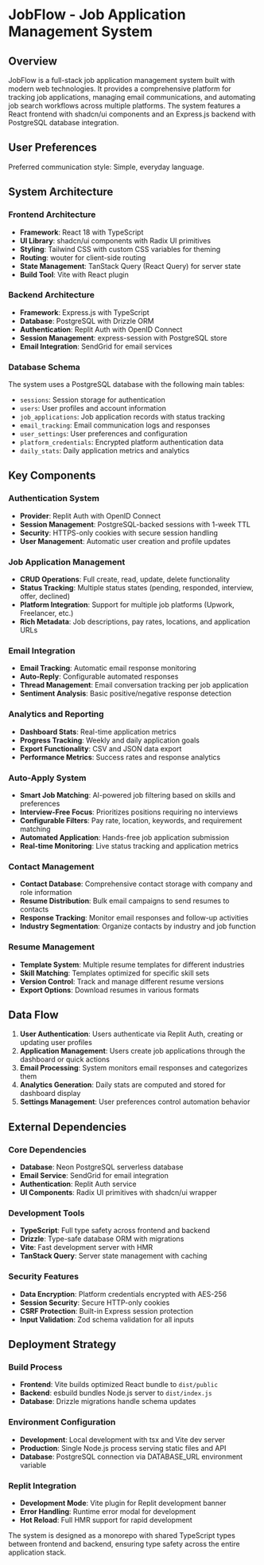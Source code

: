 # JobFlow - Job Application Management System

## Overview

JobFlow is a full-stack job application management system built with modern web technologies. It provides a comprehensive platform for tracking job applications, managing email communications, and automating job search workflows across multiple platforms. The system features a React frontend with shadcn/ui components and an Express.js backend with PostgreSQL database integration.

## User Preferences

Preferred communication style: Simple, everyday language.

## System Architecture

### Frontend Architecture
- **Framework**: React 18 with TypeScript
- **UI Library**: shadcn/ui components with Radix UI primitives
- **Styling**: Tailwind CSS with custom CSS variables for theming
- **Routing**: wouter for client-side routing
- **State Management**: TanStack Query (React Query) for server state
- **Build Tool**: Vite with React plugin

### Backend Architecture
- **Framework**: Express.js with TypeScript
- **Database**: PostgreSQL with Drizzle ORM
- **Authentication**: Replit Auth with OpenID Connect
- **Session Management**: express-session with PostgreSQL store
- **Email Integration**: SendGrid for email services

### Database Schema
The system uses a PostgreSQL database with the following main tables:
- `sessions`: Session storage for authentication
- `users`: User profiles and account information
- `job_applications`: Job application records with status tracking
- `email_tracking`: Email communication logs and responses
- `user_settings`: User preferences and configuration
- `platform_credentials`: Encrypted platform authentication data
- `daily_stats`: Daily application metrics and analytics

## Key Components

### Authentication System
- **Provider**: Replit Auth with OpenID Connect
- **Session Management**: PostgreSQL-backed sessions with 1-week TTL
- **Security**: HTTPS-only cookies with secure session handling
- **User Management**: Automatic user creation and profile updates

### Job Application Management
- **CRUD Operations**: Full create, read, update, delete functionality
- **Status Tracking**: Multiple status states (pending, responded, interview, offer, declined)
- **Platform Integration**: Support for multiple job platforms (Upwork, Freelancer, etc.)
- **Rich Metadata**: Job descriptions, pay rates, locations, and application URLs

### Email Integration
- **Email Tracking**: Automatic email response monitoring
- **Auto-Reply**: Configurable automated responses
- **Thread Management**: Email conversation tracking per job application
- **Sentiment Analysis**: Basic positive/negative response detection

### Analytics and Reporting
- **Dashboard Stats**: Real-time application metrics
- **Progress Tracking**: Weekly and daily application goals
- **Export Functionality**: CSV and JSON data export
- **Performance Metrics**: Success rates and response analytics

### Auto-Apply System
- **Smart Job Matching**: AI-powered job filtering based on skills and preferences
- **Interview-Free Focus**: Prioritizes positions requiring no interviews
- **Configurable Filters**: Pay rate, location, keywords, and requirement matching
- **Automated Application**: Hands-free job application submission
- **Real-time Monitoring**: Live status tracking and application metrics

### Contact Management
- **Contact Database**: Comprehensive contact storage with company and role information
- **Resume Distribution**: Bulk email campaigns to send resumes to contacts
- **Response Tracking**: Monitor email responses and follow-up activities
- **Industry Segmentation**: Organize contacts by industry and job function

### Resume Management
- **Template System**: Multiple resume templates for different industries
- **Skill Matching**: Templates optimized for specific skill sets
- **Version Control**: Track and manage different resume versions
- **Export Options**: Download resumes in various formats

## Data Flow

1. **User Authentication**: Users authenticate via Replit Auth, creating or updating user profiles
2. **Application Management**: Users create job applications through the dashboard or quick actions
3. **Email Processing**: System monitors email responses and categorizes them
4. **Analytics Generation**: Daily stats are computed and stored for dashboard display
5. **Settings Management**: User preferences control automation behavior

## External Dependencies

### Core Dependencies
- **Database**: Neon PostgreSQL serverless database
- **Email Service**: SendGrid for email integration
- **Authentication**: Replit Auth service
- **UI Components**: Radix UI primitives with shadcn/ui wrapper

### Development Tools
- **TypeScript**: Full type safety across frontend and backend
- **Drizzle**: Type-safe database ORM with migrations
- **Vite**: Fast development server with HMR
- **TanStack Query**: Server state management with caching

### Security Features
- **Data Encryption**: Platform credentials encrypted with AES-256
- **Session Security**: Secure HTTP-only cookies
- **CSRF Protection**: Built-in Express session protection
- **Input Validation**: Zod schema validation for all inputs

## Deployment Strategy

### Build Process
- **Frontend**: Vite builds optimized React bundle to `dist/public`
- **Backend**: esbuild bundles Node.js server to `dist/index.js`
- **Database**: Drizzle migrations handle schema updates

### Environment Configuration
- **Development**: Local development with tsx and Vite dev server
- **Production**: Single Node.js process serving static files and API
- **Database**: PostgreSQL connection via DATABASE_URL environment variable

### Replit Integration
- **Development Mode**: Vite plugin for Replit development banner
- **Error Handling**: Runtime error modal for development
- **Hot Reload**: Full HMR support for rapid development

The system is designed as a monorepo with shared TypeScript types between frontend and backend, ensuring type safety across the entire application stack.